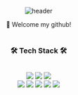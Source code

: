<div align="center">
  
  ![header](https://capsule-render.vercel.app/api?type=waving&color=0:c0fff4,100:ffc0cb&text=BoyunChoi&fontColor=white&fontSize=20)
  <br>
  
  👋 Welcome my github!
  <br>
  <br>
  
  <h3 align="center"> 🛠️ Tech Stack 🛠️</h3>
  <br>
 

  <img src="https://img.shields.io/badge/SpringBoot-6DB33F?style=for-the-badge&logo=springboot&logoColor=white">
  <img src="https://img.shields.io/badge/SpringSecurity-6DB33F?style=for-the-badge&logo=Spring-Security&logoColor=white">
  <img src="https://img.shields.io/badge/JAVA-007396?style=for-the-badge&logo=java&logoColor=white"> <br>
  <img src="https://img.shields.io/badge/MySQL-4479A1?style=for-the-badge&logo=MySQL&logoColor=white"> 
  <img src="https://img.shields.io/badge/javascript-F7DF1E?style=for-the-badge&logo=javascript&logoColor=black">
  <img src="https://img.shields.io/badge/React-61DAFB?style=for-the-badge&logo=React&logoColor=black">
  <img src="https://img.shields.io/badge/github-181717?style=for-the-badge&logo=github&logoColor=white">
  <img src="https://img.shields.io/badge/aws-232F3E?style=for-the-badge&logo=aws&logoColor=white">

  
</div>

<!--
**bonooy/bonooy** is a ✨ _special_ ✨ repository because its `README.md` (this file) appears on your GitHub profile.

Here are some ideas to get you started:

- 🔭 I’m currently working on ...
- 🌱 I’m currently learning ...
- 👯 I’m looking to collaborate on ...
- 🤔 I’m looking for help with ...
- 💬 Ask me about ...
- 📫 How to reach me: ...
- 😄 Pronouns: ...
- ⚡ Fun fact: ...
-->
